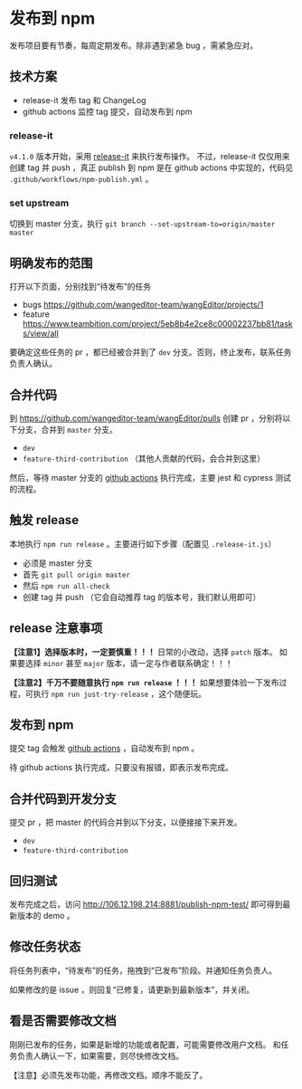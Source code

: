# 发布到 npm

发布项目要有节奏，每周定期发布。除非遇到紧急 bug ，需紧急应对。

## 技术方案

- release-it 发布 tag 和 ChangeLog
- github actions 监控 tag 提交，自动发布到 npm

### release-it

`v4.1.0` 版本开始，采用 [release-it](https://github.com/release-it/release-it) 来执行发布操作。
不过，release-it 仅仅用来创建 tag 并 push ，真正 publish 到 npm 是在 github actions 中实现的，代码见 `.github/workflows/npm-publish.yml` 。

### set upstream

切换到 master 分支，执行 `git branch --set-upstream-to=origin/master master`

## 明确发布的范围

打开以下页面，分别找到“待发布”的任务

- bugs https://github.com/wangeditor-team/wangEditor/projects/1
- feature https://www.teambition.com/project/5eb8b4e2ce8c00002237bb81/tasks/view/all

要确定这些任务的 pr ，都已经被合并到了 `dev` 分支。否则，终止发布，联系任务负责人确认。

## 合并代码

到 https://github.com/wangeditor-team/wangEditor/pulls 创建 pr ，分别将以下分支，合并到 `master` 分支。

- `dev`
- `feature-third-contribution` （其他人贡献的代码，会合并到这里）

然后，等待 master 分支的 [github actions](https://github.com/wangeditor-team/wangEditor/actions) 执行完成，主要 jest 和 cypress 测试的流程。

## 触发 release

本地执行 `npm run release` 。主要进行如下步骤（配置见 `.release-it.js`）

- 必须是 master 分支
- 首先 `git pull origin master`
- 然后 `npm run all-check`
- 创建 tag 并 push （它会自动推荐 tag 的版本号，我们默认用即可）

## release 注意事项

**【注意1】选择版本时，一定要慎重！！！** 日常的小改动，选择 `patch` 版本。
如果要选择 `minor` 甚至 `major` 版本，请一定与作者联系确定！！！

**【注意2】千万不要随意执行 `npm run release` ！！！**
如果想要体验一下发布过程，可执行 `npm run just-try-release` ，这个随便玩。

## 发布到 npm

提交 tag 会触发 [github actions](https://github.com/wangeditor-team/wangEditor/actions?query=workflow%3A%22npm-publish+and+test%22) ，自动发布到 npm 。

待 github actions 执行完成，只要没有报错，即表示发布完成。

## 合并代码到开发分支

提交 pr ，把 master 的代码合并到以下分支，以便接接下来开发。

- `dev`
- `feature-third-contribution`

## 回归测试

发布完成之后，访问 http://106.12.198.214:8881/publish-npm-test/ 即可得到最新版本的 demo 。

## 修改任务状态

将任务列表中，“待发布”的任务，拖拽到“已发布”阶段。并通知任务负责人。

如果修改的是 issue ，则回复“已修复，请更新到最新版本”，并关闭。

## 看是否需要修改文档

刚刚已发布的任务，如果是新增的功能或者配置，可能需要修改用户文档。
和任务负责人确认一下，如果需要，则尽快修改文档。

【注意】必须先发布功能，再修改文档。顺序不能反了。
